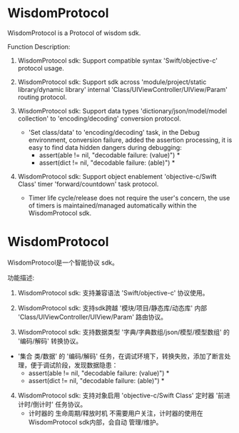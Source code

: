 # WisdomProtocol
WisdomProtocol is a Protocol of wisdom sdk. 

Function Description:
1. WisdomProtocol sdk: Support compatible syntax 'Swift/objective-c' protocol usage.

2. WisdomProtocol sdk: Support sdk across 'module/project/static library/dynamic library' internal 'Class/UIViewController/UIView/Param' routing protocol.

3. WisdomProtocol sdk: Support data types 'dictionary/json/model/model collection' to 'encoding/decoding' conversion protocol.
   - 'Set class/data' to 'encoding/decoding' task, in the Debug environment, conversion failure, added the assertion processing, it is easy to find data hidden dangers during debugging:
     * assert(able != nil, "decodable failure: \(value)") *
     * assert(dict != nil, "decodable failure: \(able)") *
     
4. WisdomProtocol sdk: Support object enablement 'objective-c/Swift Class' timer 'forward/countdown' task protocol. 
   - Timer life cycle/release does not require the user's concern, the use of timers is maintained/managed automatically within the WisdomProtocol sdk.





# WisdomProtocol
WisdomProtocol是一个智能协议 sdk。

功能描述:
1. WisdomProtocol sdk: 支持兼容语法 'Swift/objective-c' 协议使用。

2. WisdomProtocol sdk: 支持sdk跨越 '模块/项目/静态库/动态库' 内部 'Class/UIViewController/UIView/Param' 路由协议。

3. WisdomProtocol sdk: 支持数据类型 '字典/字典数组/json/模型/模型数组' 的 '编码/解码' 转换协议。
  - '集合 类/数据' 的 '编码/解码' 任务，在调试环境下，转换失败，添加了断言处理，便于调试阶段，发现数据隐患：
    * assert(able != nil, "decodable failure: \(value)") *
    * assert(dict != nil, "decodable failure: \(able)") *

4. WisdomProtocol sdk: 支持对象启用 'objective-c/Swift Class' 定时器 '前进计时/倒计时' 任务协议。
   - 计时器的 生命周期/释放时机 不需要用户关注，计时器的使用在 WisdomProtocol sdk内部，会自动 管理/维护。
